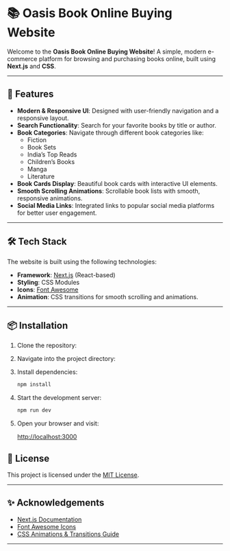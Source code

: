 # 📚 **Oasis Book Online Buying Website**

Welcome to the **Oasis Book Online Buying Website**! A simple, modern e-commerce platform for browsing and purchasing books online, built using **Next.js** and **CSS**.

---

## 🚀 **Features**

- **Modern & Responsive UI**: Designed with user-friendly navigation and a responsive layout.
- **Search Functionality**: Search for your favorite books by title or author.
- **Book Categories**: Navigate through different book categories like:
  - Fiction
  - Book Sets
  - India’s Top Reads
  - Children’s Books
  - Manga
  - Literature
- **Book Cards Display**: Beautiful book cards with interactive UI elements.
- **Smooth Scrolling Animations**: Scrollable book lists with smooth, responsive animations.
- **Social Media Links**: Integrated links to popular social media platforms for better user engagement.

---

## 🛠 **Tech Stack**

The website is built using the following technologies:

- **Framework**: [Next.js](https://nextjs.org/) (React-based)
- **Styling**: CSS Modules
- **Icons**: [Font Awesome](https://fontawesome.com/)
- **Animation**: CSS transitions for smooth scrolling and animations.

---

## 📦 **Installation**

1. Clone the repository:

2. Navigate into the project directory:

3. Install dependencies:

   ```bash
   npm install
   ```

4. Start the development server:

   ```bash
   npm run dev
   ```

5. Open your browser and visit:

   [http://localhost:3000](http://localhost:3000)


## 📄 **License**

This project is licensed under the [MIT License](https://opensource.org/licenses/MIT).

---

## ✨ **Acknowledgements**

- [Next.js Documentation](https://nextjs.org/docs)
- [Font Awesome Icons](https://fontawesome.com/)
- [CSS Animations & Transitions Guide](https://developer.mozilla.org/en-US/docs/Web/CSS/CSS_Animations)
---
